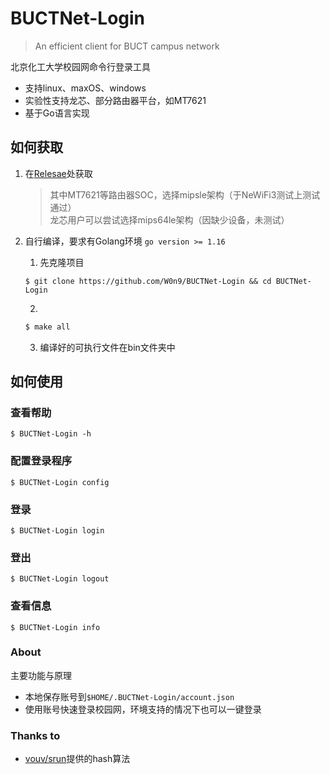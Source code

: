# BUCTNet-Login

> An efficient client for BUCT campus network

北京化工大学校园网命令行登录工具
- 支持linux、maxOS、windows
- 实验性支持龙芯、部分路由器平台，如MT7621
- 基于Go语言实现

## 如何获取

1. 在[Relesae](https://github.com/W0n9/BUCTNet-Login/releases/latest)处获取
    > 其中MT7621等路由器SOC，选择mipsle架构（于NeWiFi3测试上测试通过）  
    龙芯用户可以尝试选择mips64le架构（因缺少设备，未测试）

2. 自行编译，要求有Golang环境 `go version >= 1.16`   
    1. 先克隆项目
    ```
    $ git clone https://github.com/W0n9/BUCTNet-Login && cd BUCTNet-Login
    ```
    2. 
    ```bash
    $ make all
    ```
    3. 编译好的可执行文件在bin文件夹中

## 如何使用
### 查看帮助

```
$ BUCTNet-Login -h
```

### 配置登录程序

```
$ BUCTNet-Login config
```

### 登录

```
$ BUCTNet-Login login
```

### 登出

```
$ BUCTNet-Login logout
```

### 查看信息
```
$ BUCTNet-Login info
```

### About

主要功能与原理

- 本地保存账号到`$HOME/.BUCTNet-Login/account.json`
- 使用账号快速登录校园网，环境支持的情况下也可以一键登录

### Thanks to
- [vouv/srun](https://github.com/vouv/srun)提供的hash算法

